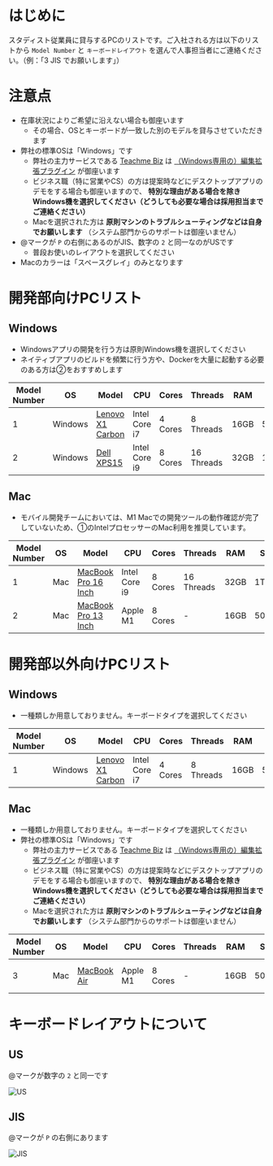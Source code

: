 # はじめに

スタディスト従業員に貸与するPCのリストです。ご入社される方は以下のリストから `Model Number` と `キーボードレイアウト` を選んで人事担当者にご連絡ください。（例：「3 JIS でお願いします」）


# 注意点

* 在庫状況によりご希望に沿えない場合も御座います
    * その場合、OSとキーボードが一致した別のモデルを貸与させていただきます
* 弊社の標準OSは「Windows」です
    * 弊社の主力サービスである [Teachme Biz](https://biz.teachme.jp/) は [（Windows専用の）編集拡張プラグイン](https://biz.teachme.jp/function/#devices) が御座います
    * ビジネス職（特に営業やCS）の方は提案時などにデスクトップアプリのデモをする場合も御座いますので、 **特別な理由がある場合を除きWindows機を選択してください（どうしても必要な場合は採用担当までご連絡ください）**
    * Macを選択された方は **原則マシンのトラブルシューティングなどは自身でお願いします** （システム部門からのサポートは御座いません）
* @マークが `P` の右側にあるのがJIS、数字の `2` と同一なのがUSです
    * 普段お使いのレイアウトを選択してください
* Macのカラーは「スペースグレイ」のみとなります


# 開発部向けPCリスト

## Windows

* Windowsアプリの開発を行う方は原則Windows機を選択してください
* ネイティブアプリのビルドを頻繁に行う方や、Dockerを大量に起動する必要のある方は②をおすすめします

| Model Number | OS | Model | CPU | Cores | Threads | RAM | SSD | Display Size | Resolution |
| --- | --- | --- | --- | --- | --- | --- | --- | --- | --- |
| 1 | Windows | [Lenovo X1 Carbon](https://www.lenovo.com/jp/ja/notebooks/thinkpad/thinkpad-x1/c/thinkpadx1) | Intel Core i7 | 4 Cores | 8 Threads | 16GB | 500GB | 14 Inchs | WQHD (2560 x 1440) |
| 2 | Windows | [Dell XPS15](https://www.dell.com/en-us/shop/presidents-day-deals/new-xps-15-laptop/spd/xps-15-7590-laptop) | Intel Core i9 | 8 Cores | 16 Threads | 32GB | 1TB | 15 Inchs | 4K (3840 x 2160) |

## Mac

* モバイル開発チームにおいては、M1 Macでの開発ツールの動作確認が完了していないため、①のIntelプロセッサーのMac利用を推奨しています。

| Model Number | OS | Model | CPU | Cores | Threads | RAM | SSD | Display Size | Resolution |
| --- | --- | --- | --- | --- | --- | --- | --- | --- | --- |
| 1 | Mac | [MacBook Pro 16 Inch](https://www.apple.com/jp/macbook-pro-16/) | Intel Core i9 | 8 Cores | 16 Threads | 32GB | 1TB | 16 Inchs | 3092 x 1920 |
| 2 | Mac | [MacBook Pro 13 Inch](https://www.apple.com/jp/macbook-pro-13/) | Apple M1 | 8 Cores | - | 16GB | 500GB | 13 Inchs | WQXGA (2560 x 1600) |

# 開発部以外向けPCリスト

## Windows

* 一種類しか用意しておりません。キーボードタイプを選択してください

| Model Number | OS | Model | CPU | Cores | Threads | RAM | SSD | Display Size | Resolution |
| --- | --- | --- | --- | --- | --- | --- | --- | --- | --- |
| 1 | Windows | [Lenovo X1 Carbon](https://www.lenovo.com/jp/ja/notebooks/thinkpad/thinkpad-x1/c/thinkpadx1) | Intel Core i7 | 4 Cores | 8 Threads | 16GB | 500GB | 14 Inchs | WQHD (2560 x 1440) |

## Mac

* 一種類しか用意しておりません。キーボードタイプを選択してください
* 弊社の標準OSは「Windows」です
    * 弊社の主力サービスである [Teachme Biz](https://biz.teachme.jp/) は [（Windows専用の）編集拡張プラグイン](https://biz.teachme.jp/function/#devices) が御座います
    * ビジネス職（特に営業やCS）の方は提案時などにデスクトップアプリのデモをする場合も御座いますので、 **特別な理由がある場合を除きWindows機を選択してください（どうしても必要な場合は採用担当までご連絡ください）**
    * Macを選択された方は **原則マシンのトラブルシューティングなどは自身でお願いします** （システム部門からのサポートは御座いません）

| Model Number | OS | Model | CPU | Cores | Threads | RAM | SSD | Display Size | Resolution |
| --- | --- | --- | --- | --- | --- | --- | --- | --- | --- |
| 3 | Mac | [MacBook Air](https://www.apple.com/jp/macbook-air/) | Apple M1 | 8 Cores | - | 16GB | 500GB | 13 Inchs | WQXGA (2560 x 1600) |

# キーボードレイアウトについて

## US

@マークが数字の `2` と同一です

![US](https://upload.wikimedia.org/wikipedia/commons/thumb/2/22/KB_US-International.svg/800px-KB_US-International.svg.png)

## JIS

@マークが `P` の右側にあります

![JIS](https://upload.wikimedia.org/wikipedia/commons/8/89/KB_Japanese_Mac_-_Apple_Keyboard_%28MB869JA%29.svg)
